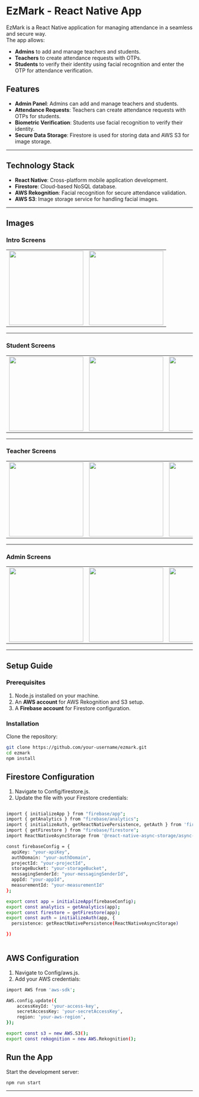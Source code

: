 # EzMark - React Native App



EzMark is a React Native application for managing attendance in a seamless and secure way.  
The app allows:  
- **Admins** to add and manage teachers and students.  
- **Teachers** to create attendance requests with OTPs.  
- **Students** to verify their identity using facial recognition and enter the OTP for attendance verification.

## Features

- **Admin Panel**: Admins can add and manage teachers and students.
- **Attendance Requests**: Teachers can create attendance requests with OTPs for students.
- **Biometric Verification**: Students use facial recognition to verify their identity.
- **Secure Data Storage**: Firestore is used for storing data and AWS S3 for image storage.

---

## Technology Stack

- **React Native**: Cross-platform mobile application development.
- **Firestore**: Cloud-based NoSQL database.
- **AWS Rekognition**: Facial recognition for secure attendance validation.
- **AWS S3**: Image storage service for handling facial images.

---
## Images 

### **Intro Screens**
<table>
  <tr>
    <td><img src="https://github.com/user-attachments/assets/54387d7e-9102-4c68-91f6-940f38514145" width="200"></td>
    <td><img src="https://github.com/user-attachments/assets/6b257d6c-27cf-47a9-a4a5-56e2e65c1350" width="200"></td>
  </tr>
</table>


---

### **Student Screens**
<table>
  <tr>
    <td><img src="https://github.com/user-attachments/assets/0e2a4a11-378a-4826-8d1a-188b8965fb05" width="200"></td>
    <td><img src="https://github.com/user-attachments/assets/91975f08-61fe-4fb7-952e-6c8827f25d5a" width="200"></td>
    <td><img src="https://github.com/user-attachments/assets/68ba0bee-2968-42ef-addc-8a06cafa2f70" width="200"></td>
    <td><img src="https://github.com/user-attachments/assets/3914e289-47ba-45c7-bc68-488f4b9390e1" width="200"></td>
    <td><img src="https://github.com/user-attachments/assets/98e4571e-56d2-48a8-8ba3-e5bd6881f88c" width="200"></td>
  </tr>
</table>


---


### **Teacher Screens**
<table>
  <tr>
    <td><img src="https://github.com/user-attachments/assets/90efb435-b723-4243-9403-694afaee87f2" width="200"></td>
    <td><img src="https://github.com/user-attachments/assets/8932b751-6971-46c3-997c-8cae6f49490b" width="200"></td>
    <td><img src="https://github.com/user-attachments/assets/e445cffe-a8d6-4355-a6d4-b483bf703412" width="200"></td>
    <td><img src="https://github.com/user-attachments/assets/4912624d-74b4-4d66-8dec-1a0a2a26c6e9" width="200"></td>
    <td><img src="https://github.com/user-attachments/assets/70bfbb09-86ad-4193-afa5-a40cc97ef7a0" width="200"></td>
  </tr>
</table>


---

### **Admin Screens**
<table>
  <tr>
    <td><img src="https://github.com/user-attachments/assets/0a037ac2-17ca-419a-b6b9-239092186ae5" width="200"></td>
    <td><img src="https://github.com/user-attachments/assets/63ba0391-ebd3-463a-8cab-070029a663d2" width="200"></td>
    <td><img src="https://github.com/user-attachments/assets/fb01d0a2-31c8-4f6b-ae6a-aef8ce96fd10" width="200"></td>
  </tr>
</table>


---

## Setup Guide

### Prerequisites

1. Node.js installed on your machine.
2. An **AWS account** for AWS Rekognition and S3 setup.
3. A **Firebase account** for Firestore configuration.

### Installation

Clone the repository:

```bash
git clone https://github.com/your-username/ezmark.git
cd ezmark
npm install
```
## Firestore Configuration
1. Navigate to Config/firestore.js.
2. Update the file with your Firestore credentials:

```bash

import { initializeApp } from "firebase/app";
import { getAnalytics } from "firebase/analytics";
import { initializeAuth, getReactNativePersistence, getAuth } from 'firebase/auth';
import { getFirestore } from "firebase/firestore";
import ReactNativeAsyncStorage from '@react-native-async-storage/async-storage';

const firebaseConfig = {
  apiKey: "your-apiKey",
  authDomain: "your-authDomain",
  projectId: "your-projectId",
  storageBucket: "your-storageBucket",
  messagingSenderId: "your-messagingSenderId",
  appId: "your-appId",
  measurementId: "your-measurementId"
};

export const app = initializeApp(firebaseConfig);
export const analytics = getAnalytics(app);
export const firestore = getFirestore(app);
export const auth = initializeAuth(app, {
  persistence: getReactNativePersistence(ReactNativeAsyncStorage)

})
 
```
## AWS Configuration
1. Navigate to Config/aws.js.
2. Add your AWS credentials:

```bash
import AWS from 'aws-sdk';

AWS.config.update({
    accessKeyId: 'your-access-key',
    secretAccessKey: 'your-secretAccessKey',
    region: 'your-aws-region',
});

export const s3 = new AWS.S3();
export const rekognition = new AWS.Rekognition();
```
## Run the App
Start the development server:
```bash
npm run start  
```

___
